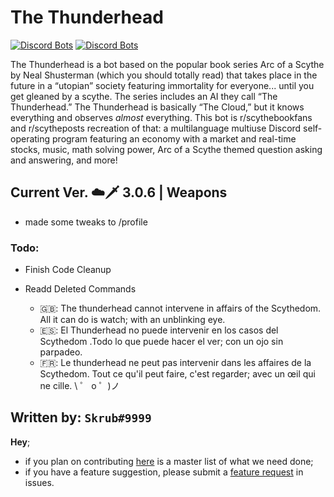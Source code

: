 # The Thunderhead

[![Discord Bots](https://top.gg/api/widget/lib/629799045954797609.svg)](https://top.gg/bot/629799045954797609)
[![Discord Bots](https://top.gg/api/widget/status/629799045954797609.svg)](https://top.gg/bot/629799045954797609)

The Thunderhead is a bot based on the popular book series Arc of a Scythe by Neal Shusterman (which you should totally read) that takes place in the future in a “utopian” society featuring immortality for everyone... until you get gleaned by a scythe. The series includes an AI they call “The Thunderhead.” The Thunderhead is basically “The Cloud,” but it knows everything and observes _almost_ everything. This bot is r/scythebookfans and r/scytheposts recreation of that: a multilanguage multiuse Discord self-operating program featuring an economy with a market and real-time stocks, music, math solving power, Arc of a Scythe themed question asking and answering, and more!

## Current Ver. ☁️🗡️ 3.0.6 | Weapons
- made some tweaks to /profile

### Todo:

- Finish Code Cleanup
- Readd Deleted Commands

 
  - 🇬🇧: The thunderhead cannot intervene in affairs of the Scythedom. All it can do is watch; with an unblinking eye.
  - 🇪🇸: El Thunderhead no puede intervenir en los casos del Scythedom .Todo lo que puede hacer el ver; con un ojo sin parpadeo.
  - 🇫🇷: Le thunderhead ne peut pas intervenir dans les affaires de la Scythedom. Tout ce qu'il peut faire, c'est regarder; avec un œil qui ne cille.
\ ゜ o ゜)ノ

## Written by: `Skrub#9999`

**Hey**;

- if you plan on contributing [here](https://trello.com/b/wtAYO1cr/thunderhead) is a master list of what we need done;
- if you have a feature suggestion, please submit a [feature request](https://github.com/humboldt123/the-thunderhead/issues/new?assignees=humboldt123&labels=enhancement&template=feature_request.md&title=%5BFEATURE+REQUEST%5D) in issues.

